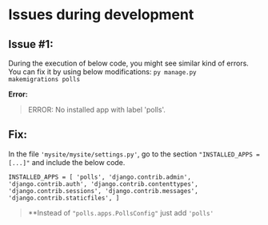 # Issues during development
## Issue #1:
During the execution of below code, you might see similar kind of errors. You can fix it by using below modifications:
<code>py manage.py makemigrations polls</code>

**Error:**
<blockquote>ERROR: No installed app with label 'polls'.</blockquote>

## Fix:
In the file <code>'mysite/mysite/settings.py'</code>, go to the section <code>"INSTALLED_APPS = [...]"</code>
and include the below code.

<code>INSTALLED_APPS = [
    'polls',
    'django.contrib.admin',
    'django.contrib.auth',
    'django.contrib.contenttypes',
    'django.contrib.sessions',
    'django.contrib.messages',
    'django.contrib.staticfiles',
]</code>

<blockquote>**Instead of <code>"polls.apps.PollsConfig"</code> just add <code>'polls'<code></blockquote>